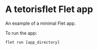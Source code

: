 # A tetorisflet Flet app

An example of a minimal Flet app.

To run the app:

```
flet run [app_directory]
```